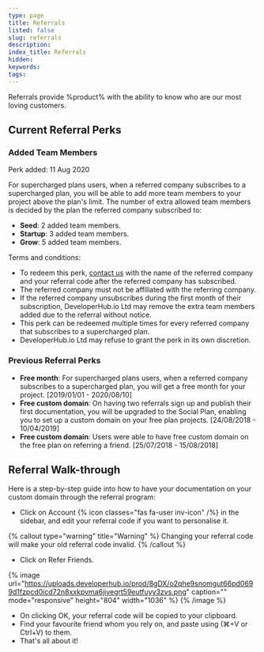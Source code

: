 ```yaml
---
type: page
title: Referrals
listed: false
slug: referrals
description: 
index_title: Referrals
hidden: 
keywords: 
tags: 
---
```



Referrals provide %product% with the ability to know who are our most loving customers.

## Current Referral Perks

### Added Team Members

Perk added: 11 Aug 2020

For supercharged plans users, when a referred company subscribes to a supercharged plan, you will be able to add more team members to your project above the plan's limit. The number of extra allowed team members is decided by the plan the referred company subscribed to:

- **Seed**: 2 added team members.
- **Startup**: 3 added team members.
- **Grow**: 5 added team members.

Terms and conditions:

- To redeem this perk, [contact us](/support-center/contact-us) with the name of the referred company and your referral code after the referred company has subscribed.
- The referred company must not be affiliated with the referring company.
- If the referred company unsubscribes during the first month of their subscription, DeveloperHub.io Ltd may remove the extra team members added due to the referral without notice.
- This perk can be redeemed multiple times for every referred company that subscribes to a supercharged plan.
- DeveloperHub.io Ltd may refuse to grant the perk in its own discretion.

### Previous Referral Perks

- **Free month**: For supercharged plans users, when a referred company subscribes to a supercharged plan, you will get a free month for your project. [2019/01/01 - 2020/08/10]
- **Free custom domain**: On having two referrals sign up and publish their first documentation, you will be upgraded to the Social Plan, enabling you to set up a custom domain on your free plan projects. [24/08/2018 - 10/04/2019]
- **Free custom domain**: Users were able to have free custom domain on the free plan on referring a friend. [25/07/2018 - 15/08/2018]

## Referral Walk-through

Here is a step-by-step guide into how to have your documentation on your custom domain through the referral program:

- Click on Account {% icon classes="fas fa-user inv-icon" /%} in the sidebar, and edit your referral code if you want to personalise it.


{% callout type="warning" title="Warning" %}
Changing your referral code will make your old referral code invalid.
{% /callout %}


- Click on Refer Friends.


{% image url="https://uploads.developerhub.io/prod/8gDX/o2qhe9snomgut66pd0699d1fzpcd0icd72n8xxkpvma6jiyegrt59eutfuyy3zvs.png" caption="" mode="responsive" height="804" width="1036" %}
{% /image %}


- On clicking OK, your referral code will be copied to your clipboard.
- Find your favourite friend whom you rely on, and paste using (⌘+V or Ctrl+V) to them.
- That's all about it!

